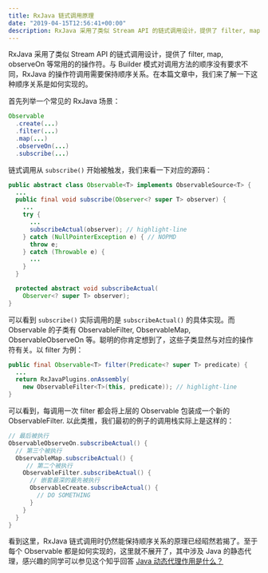 ```yaml
---
title: RxJava 链式调用原理
date: "2019-04-15T12:56:41+00:00"
description: RxJava 采用了类似 Stream API 的链式调用设计，提供了 filter, map, observeOn 等常用的的操作符。与 Builder 模式对调用方法的顺序没有要求不同，RxJava 的操作符调用需要保持顺序关系。在本篇文章中，我们来了解一下这种顺序关系是如何实现的。
---
```


RxJava 采用了类似 Stream API 的链式调用设计，提供了 filter, map, observeOn 等常用的的操作符。与 Builder 模式对调用方法的顺序没有要求不同，RxJava 的操作符调用需要保持顺序关系。在本篇文章中，我们来了解一下这种顺序关系是如何实现的。

首先列举一个常见的 RxJava 场景：

```java
Observable
  .create(...)
  .filter(...)
  .map(...)
  .observeOn(...)
  .subscribe(...)
```

链式调用从 `subscribe()` 开始被触发，我们来看一下对应的源码：

```java
public abstract class Observable<T> implements ObservableSource<T> {
  ...
  public final void subscribe(Observer<? super T> observer) {
    ...
    try {
      ...
      subscribeActual(observer); // highlight-line
    } catch (NullPointerException e) { // NOPMD
      throw e;
    } catch (Throwable e) {
      ...
    }
  }

  protected abstract void subscribeActual(
    Observer<? super T> observer);
}
```

可以看到 `subscribe()` 实际调用的是 `subscribeActual()` 的具体实现。而 Observable 的子类有 ObservableFilter, ObservableMap, ObservableObserveOn 等。聪明的你肯定想到了，这些子类显然与对应的操作符有关。以 filter 为例：

```java
public final Observable<T> filter(Predicate<? super T> predicate) {
  ...
  return RxJavaPlugins.onAssembly(
    new ObservableFilter<T>(this, predicate)); // highlight-line
}
```

可以看到，每调用一次 filter 都会将上层的 Observable 包装成一个新的 ObservableFilter. 以此类推，我们最初的例子的调用栈实际上是这样的：

```java
// 最后被执行
ObservableObserveOn.subscribeActual() {
  // 第三个被执行
  ObservableMap.subscribeActual() {
     // 第二个被执行
    ObservableFilter.subscribeActual() {
      // 嵌套最深的最先被执行
      ObservableCreate.subscribeActual() {
        // DO SOMETHING
      }
    }
  }
}
```

看到这里，RxJava 链式调用时仍然能保持顺序关系的原理已经昭然若揭了。至于每个 Observable 都是如何实现的，这里就不展开了，其中涉及 Java 的静态代理，感兴趣的同学可以参见这个知乎回答 [Java 动态代理作用是什么？](https://www.zhihu.com/question/20794107/answer/75164285)

